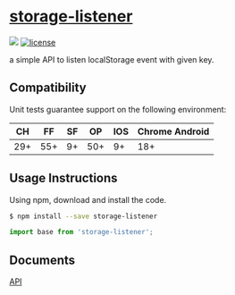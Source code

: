 # [storage-listener](https://github.com/i33558493/storage-listener)
[![](https://img.shields.io/badge/Powered%20by-jslib%20base-brightgreen.svg)](https://github.com/yanhaijing/jslib-base)
[![license](https://img.shields.io/badge/license-MIT-blue.svg)](https://github.com/i33558493/storage-listener/blob/master/LICENSE)
<!-- [![Build Status](https://travis-ci.org/i33558493/storage-listener.svg?branch=master)](https://travis-ci.org/i33558493/storage-listener) -->
<!-- [![Coveralls](https://img.shields.io/coveralls/i33558493/storage-listener.svg)](https://coveralls.io/github/i33558493/storage-listener) -->
<!-- [![npm](https://img.shields.io/badge/npm-0.1.0-orange.svg)](https://www.npmjs.com/package/storage-listener) -->
<!-- [![NPM downloads](http://img.shields.io/npm/dm/storage-listener.svg?style=flat-square)](http://www.npmtrends.com/storage-listener)
[![Percentage of issues still open](http://isitmaintained.com/badge/open/i33558493/storage-listener.svg)](http://isitmaintained.com/project/i33558493/storage-listener "Percentage of issues still open") -->

a simple API to listen localStorage event with given key. 

## Compatibility
Unit tests guarantee support on the following environment:

| CH   | FF   | SF   | OP   | IOS  | Chrome Android   |
| ---- | ---- | ---- | ---- | ---- | ---- |
| 29+ | 55+  | 9+   | 50+  | 9+   | 18+   |


## Usage Instructions

Using npm, download and install the code. 

```bash
$ npm install --save storage-listener
```


```js
import base from 'storage-listener';
```

## Documents
[API](./doc/api.md)
